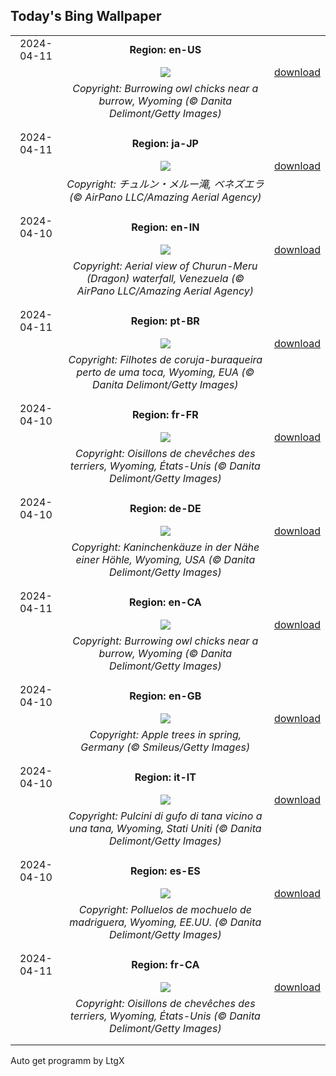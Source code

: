 ## Today's Bing Wallpaper
|      |      |      |
| :----: | :----: | :----: |
|2024-04-11|**Region: en-US**||
||![](https://www.bing.com/th?id=OHR.OwlSiblings_EN-US2594321387_UHD.jpg&pid=hp&w=1152&h=648&rs=1&c=4)| [download](https://www.bing.com/th?id=OHR.OwlSiblings_EN-US2594321387_UHD.jpg)|
||*Copyright: Burrowing owl chicks near a burrow, Wyoming (© Danita Delimont/Getty Images)*
||
|||
|2024-04-11|**Region: ja-JP**||
||![](https://www.bing.com/th?id=OHR.DragonWaterfall_JA-JP4588588498_UHD.jpg&pid=hp&w=1152&h=648&rs=1&c=4)| [download](https://www.bing.com/th?id=OHR.DragonWaterfall_JA-JP4588588498_UHD.jpg)|
||*Copyright: チュルン・メルー滝, ベネズエラ (© AirPano LLC/Amazing Aerial Agency)*
||
|||
|2024-04-10|**Region: en-IN**||
||![](https://www.bing.com/th?id=OHR.DragonWaterfall_EN-IN9973868102_UHD.jpg&pid=hp&w=1152&h=648&rs=1&c=4)| [download](https://www.bing.com/th?id=OHR.DragonWaterfall_EN-IN9973868102_UHD.jpg)|
||*Copyright: Aerial view of Churun-Meru (Dragon) waterfall, Venezuela (© AirPano LLC/Amazing Aerial Agency)*
||
|||
|2024-04-11|**Region: pt-BR**||
||![](https://www.bing.com/th?id=OHR.OwlSiblings_PT-BR5674103316_UHD.jpg&pid=hp&w=1152&h=648&rs=1&c=4)| [download](https://www.bing.com/th?id=OHR.OwlSiblings_PT-BR5674103316_UHD.jpg)|
||*Copyright: Filhotes de coruja-buraqueira perto de uma toca, Wyoming, EUA (© Danita Delimont/Getty Images)*
||
|||
|2024-04-10|**Region: fr-FR**||
||![](https://www.bing.com/th?id=OHR.OwlSiblings_FR-FR6049514538_UHD.jpg&pid=hp&w=1152&h=648&rs=1&c=4)| [download](https://www.bing.com/th?id=OHR.OwlSiblings_FR-FR6049514538_UHD.jpg)|
||*Copyright: Oisillons de chevêches des terriers, Wyoming, États-Unis (© Danita Delimont/Getty Images)*
||
|||
|2024-04-10|**Region: de-DE**||
||![](https://www.bing.com/th?id=OHR.OwlSiblings_DE-DE4556808000_UHD.jpg&pid=hp&w=1152&h=648&rs=1&c=4)| [download](https://www.bing.com/th?id=OHR.OwlSiblings_DE-DE4556808000_UHD.jpg)|
||*Copyright: Kaninchenkäuze in der Nähe einer Höhle, Wyoming, USA (© Danita Delimont/Getty Images)*
||
|||
|2024-04-11|**Region: en-CA**||
||![](https://www.bing.com/th?id=OHR.OwlSiblings_EN-CA1132160372_UHD.jpg&pid=hp&w=1152&h=648&rs=1&c=4)| [download](https://www.bing.com/th?id=OHR.OwlSiblings_EN-CA1132160372_UHD.jpg)|
||*Copyright: Burrowing owl chicks near a burrow, Wyoming (© Danita Delimont/Getty Images)*
||
|||
|2024-04-10|**Region: en-GB**||
||![](https://www.bing.com/th?id=OHR.SpringApple_EN-GB3722989537_UHD.jpg&pid=hp&w=1152&h=648&rs=1&c=4)| [download](https://www.bing.com/th?id=OHR.SpringApple_EN-GB3722989537_UHD.jpg)|
||*Copyright: Apple trees in spring, Germany (© Smileus/Getty Images)*
||
|||
|2024-04-10|**Region: it-IT**||
||![](https://www.bing.com/th?id=OHR.OwlSiblings_IT-IT3656877654_UHD.jpg&pid=hp&w=1152&h=648&rs=1&c=4)| [download](https://www.bing.com/th?id=OHR.OwlSiblings_IT-IT3656877654_UHD.jpg)|
||*Copyright: Pulcini di gufo di tana vicino a una tana, Wyoming, Stati Uniti (© Danita Delimont/Getty Images)*
||
|||
|2024-04-10|**Region: es-ES**||
||![](https://www.bing.com/th?id=OHR.OwlSiblings_ES-ES3032029640_UHD.jpg&pid=hp&w=1152&h=648&rs=1&c=4)| [download](https://www.bing.com/th?id=OHR.OwlSiblings_ES-ES3032029640_UHD.jpg)|
||*Copyright: Polluelos de mochuelo de madriguera, Wyoming, EE.UU. (© Danita Delimont/Getty Images)*
||
|||
|2024-04-11|**Region: fr-CA**||
||![](https://www.bing.com/th?id=OHR.OwlSiblings_FR-CA1744834969_UHD.jpg&pid=hp&w=1152&h=648&rs=1&c=4)| [download](https://www.bing.com/th?id=OHR.OwlSiblings_FR-CA1744834969_UHD.jpg)|
||*Copyright: Oisillons de chevêches des terriers, Wyoming, États-Unis (© Danita Delimont/Getty Images)*
||
|||

Auto get programm by LtgX
